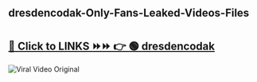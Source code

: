 
 ## dresdencodak-Only-Fans-Leaked-Videos-Files

# <h2><a href="https://mediaupload.pro?dresdencodak">🔗 Click to LINKS ⏩⏩ 👉 🟢 dresdencodak </a></h2>

<a href="https://mediaupload.pro?dresdencodak" rel="nofollow" data-target="animated-image.originalLink"><img src="https://i.ibb.co.com/xMMVF88/686577567.gif" alt="Viral Video Original" style="max-width: 100%; display: inline-block;" data-target="animated-image.originalImage"></a>